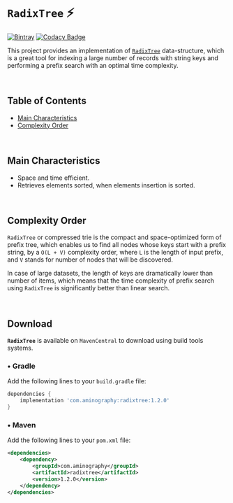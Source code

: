 # `RadixTree` :zap:
[![Bintray](https://img.shields.io/bintray/v/aminography/maven/RadixTree?label=Bintray)](https://bintray.com/aminography/maven/RadixTree/_latestVersion)
[![Codacy Badge](https://app.codacy.com/project/badge/Grade/5716eecf43294ddd9463e129cf6d6073)](https://www.codacy.com/gh/aminography/RadixTree/dashboard?utm_source=github.com&amp;utm_medium=referral&amp;utm_content=aminography/RadixTree&amp;utm_campaign=Badge_Grade)

This project provides an implementation of [`RadixTree`](https://en.wikipedia.org/wiki/Radix_tree) data-structure, which is a great tool for indexing a large number of records with string keys and performing a prefix search with an optimal time complexity. 

<br/>

Table of Contents
-----------------
- [Main Characteristics](#main-characteristics)
- [Complexity Order](#complexity-order)

<br/>

Main Characteristics
--------------------
- Space and time efficient.
- Retrieves elements sorted, when elements insertion is sorted.

<br/>

Complexity Order
--------------------
`RadixTree` or compressed trie is the compact and space-optimized form of prefix tree,
which enables us to find all nodes whose keys start with a prefix string, by a `O(L + V)` complexity order, where `L` is the length of input
prefix, and `V` stands for number of nodes that will be discovered.

In case of large datasets, the length of keys are dramatically lower than number of items, which means that the time complexity of prefix search using `RadixTree` is significantly better than linear search.

<br/>

Download
--------
**`RadixTree`** is available on `MavenCentral` to download using build tools systems.

### • Gradle
Add the following lines to your `build.gradle` file:

```gradle
dependencies {
    implementation 'com.aminography:radixtree:1.2.0'
}
```

### • Maven
Add the following lines to your `pom.xml` file:

```xml
<dependencies>
    <dependency>
        <groupId>com.aminography</groupId>
        <artifactId>radixtree</artifactId>
        <version>1.2.0</version>
    </dependency>
</dependencies>
```

<br/>
